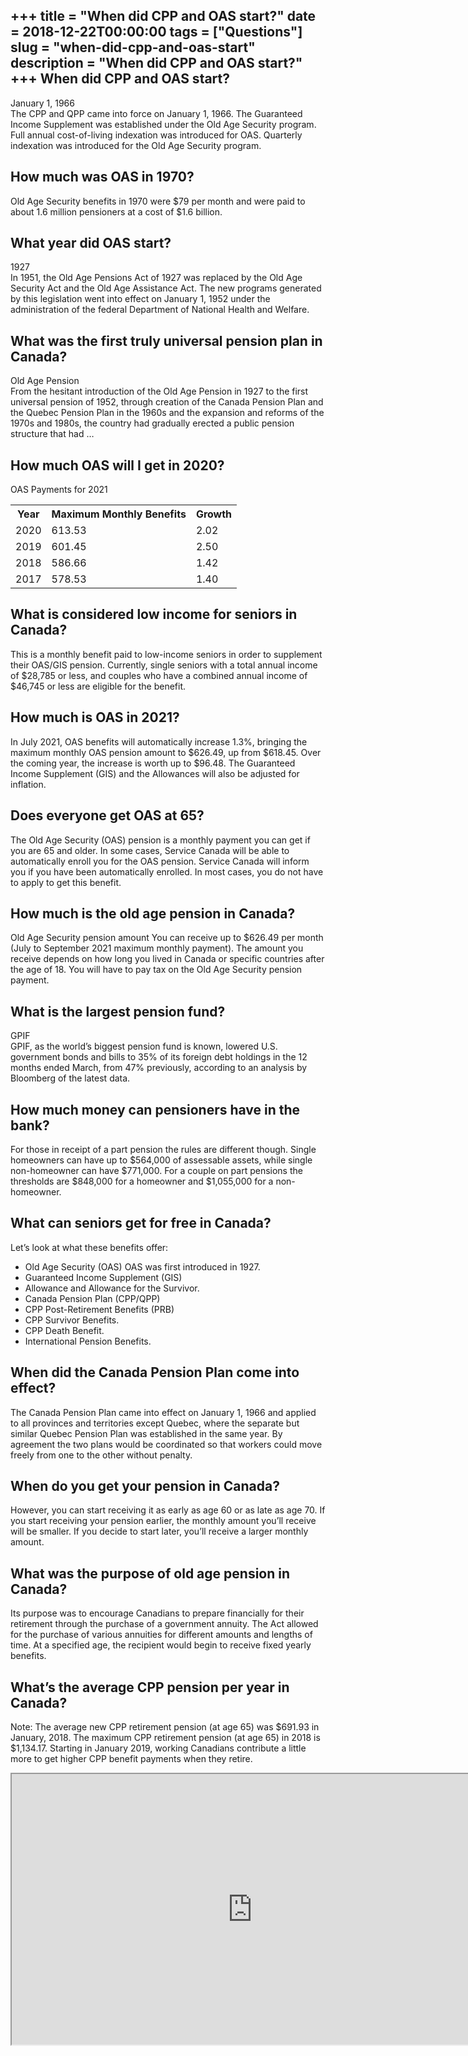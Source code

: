 +++
title = "When did CPP and OAS start?"
date = 2018-12-22T00:00:00
tags = ["Questions"]
slug = "when-did-cpp-and-oas-start"
description = "When did CPP and OAS start?"
+++
When did CPP and OAS start?
---------------------------

January 1, 1966  
The CPP and QPP came into force on January 1, 1966. The Guaranteed Income Supplement was established under the Old Age Security program. Full annual cost-of-living indexation was introduced for OAS. Quarterly indexation was introduced for the Old Age Security program.

How much was OAS in 1970?
-------------------------

Old Age Security benefits in 1970 were $79 per month and were paid to about 1.6 million pensioners at a cost of $1.6 billion.

What year did OAS start?
------------------------

1927  
In 1951, the Old Age Pensions Act of 1927 was replaced by the Old Age Security Act and the Old Age Assistance Act. The new programs generated by this legislation went into effect on January 1, 1952 under the administration of the federal Department of National Health and Welfare.

What was the first truly universal pension plan in Canada?
----------------------------------------------------------

Old Age Pension  
From the hesitant introduction of the Old Age Pension in 1927 to the first universal pension of 1952, through creation of the Canada Pension Plan and the Quebec Pension Plan in the 1960s and the expansion and reforms of the 1970s and 1980s, the country had gradually erected a public pension structure that had …

How much OAS will I get in 2020?
--------------------------------

OAS Payments for 2021

<table><tr><th>Year</th><th>Maximum Monthly Benefits</th><th>Growth</th></tr><tr><td>2020</td><td>613.53</td><td>2.02</td></tr><tr><td>2019</td><td>601.45</td><td>2.50</td></tr><tr><td>2018</td><td>586.66</td><td>1.42</td></tr><tr><td>2017</td><td>578.53</td><td>1.40</td></tr></table>

What is considered low income for seniors in Canada?
----------------------------------------------------

This is a monthly benefit paid to low-income seniors in order to supplement their OAS/GIS pension. Currently, single seniors with a total annual income of $28,785 or less, and couples who have a combined annual income of $46,745 or less are eligible for the benefit.

How much is OAS in 2021?
------------------------

In July 2021, OAS benefits will automatically increase 1.3%, bringing the maximum monthly OAS pension amount to $626.49, up from $618.45. Over the coming year, the increase is worth up to $96.48. The Guaranteed Income Supplement (GIS) and the Allowances will also be adjusted for inflation.

Does everyone get OAS at 65?
----------------------------

The Old Age Security (OAS) pension is a monthly payment you can get if you are 65 and older. In some cases, Service Canada will be able to automatically enroll you for the OAS pension. Service Canada will inform you if you have been automatically enrolled. In most cases, you do not have to apply to get this benefit.

How much is the old age pension in Canada?
------------------------------------------

Old Age Security pension amount You can receive up to $626.49 per month (July to September 2021 maximum monthly payment). The amount you receive depends on how long you lived in Canada or specific countries after the age of 18. You will have to pay tax on the Old Age Security pension payment.

What is the largest pension fund?
---------------------------------

GPIF  
GPIF, as the world’s biggest pension fund is known, lowered U.S. government bonds and bills to 35% of its foreign debt holdings in the 12 months ended March, from 47% previously, according to an analysis by Bloomberg of the latest data.

How much money can pensioners have in the bank?
-----------------------------------------------

For those in receipt of a part pension the rules are different though. Single homeowners can have up to $564,000 of assessable assets, while single non-homeowner can have $771,000. For a couple on part pensions the thresholds are $848,000 for a homeowner and $1,055,000 for a non-homeowner.

What can seniors get for free in Canada?
----------------------------------------

Let’s look at what these benefits offer:

- Old Age Security (OAS) OAS was first introduced in 1927.
- Guaranteed Income Supplement (GIS)
- Allowance and Allowance for the Survivor.
- Canada Pension Plan (CPP/QPP)
- CPP Post-Retirement Benefits (PRB)
- CPP Survivor Benefits.
- CPP Death Benefit.
- International Pension Benefits.

When did the Canada Pension Plan come into effect?
--------------------------------------------------

The Canada Pension Plan came into effect on January 1, 1966 and applied to all provinces and territories except Quebec, where the separate but similar Quebec Pension Plan was established in the same year. By agreement the two plans would be coordinated so that workers could move freely from one to the other without penalty.

When do you get your pension in Canada?
---------------------------------------

However, you can start receiving it as early as age 60 or as late as age 70. If you start receiving your pension earlier, the monthly amount you’ll receive will be smaller. If you decide to start later, you’ll receive a larger monthly amount.

What was the purpose of old age pension in Canada?
--------------------------------------------------

Its purpose was to encourage Canadians to prepare financially for their retirement through the purchase of a government annuity. The Act allowed for the purchase of various annuities for different amounts and lengths of time. At a specified age, the recipient would begin to receive fixed yearly benefits.

What’s the average CPP pension per year in Canada?
--------------------------------------------------

Note: The average new CPP retirement pension (at age 65) was $691.93 in January, 2018. The maximum CPP retirement pension (at age 65) in 2018 is $1,134.17. Starting in January 2019, working Canadians contribute a little more to get higher CPP benefit payments when they retire.

<iframe allow="accelerometer; autoplay; clipboard-write; encrypted-media; gyroscope; picture-in-picture" allowfullscreen="" class="__youtube_prefs__  epyt-is-override  no-lazyload" data-no-lazy="1" data-origheight="433" data-origwidth="770" data-skipgform_ajax_framebjll="" height="433" id="_ytid_61572" loading="lazy" src="https://www.youtube.com/embed/KjCRT40KdP8?enablejsapi=1&autoplay=0&cc_load_policy=0&cc_lang_pref=&iv_load_policy=1&loop=0&modestbranding=0&rel=1&fs=1&playsinline=0&autohide=2&theme=dark&color=red&controls=1&" title="YouTube player" width="770"></iframe>